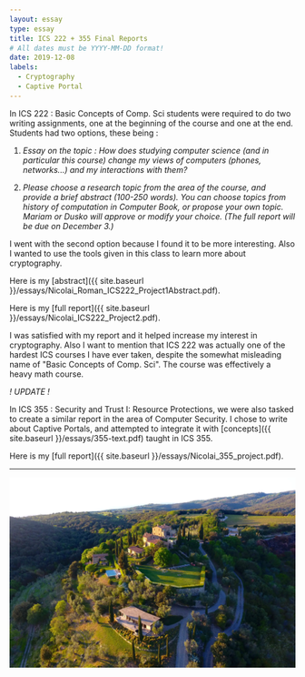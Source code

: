 ```yaml
---
layout: essay
type: essay
title: ICS 222 + 355 Final Reports
# All dates must be YYYY-MM-DD format!
date: 2019-12-08
labels:
  - Cryptography
  - Captive Portal
---
```


In ICS 222 : Basic Concepts of Comp. Sci students were required to do two writing assignments, one at the beginning of the course and one at the end. Students had two options, these being :

1. *Essay on the topic : How does studying computer science (and in particular this course) change my views of computers (phones, networks...) and my interactions with them?*

2. *Please choose a research topic from the area of the course, and provide a brief abstract (100-250 words). You can choose topics from history of computation in Computer Book, or propose your own topic. Mariam or Dusko will approve or modify your choice. (The full report will be due on December 3.)*

I went with the second option because I found it to be more interesting. Also I wanted to use the tools given in this class to learn more about cryptography.

Here is my [abstract]({{ site.baseurl }}/essays/Nicolai_Roman_ICS222_Project1Abstract.pdf).

Here is my [full report]({{ site.baseurl }}/essays/Nicolai_ICS222_Project2.pdf).

I was satisfied with my report and it helped increase my interest in cryptography. Also I want to mention that ICS 222 was actually one of the hardest ICS courses I have ever taken, despite the somewhat misleading name of "Basic Concepts of Comp. Sci". The course was effectively a heavy math course.

*! UPDATE !*

In ICS 355 : Security and Trust I: Resource Protections, we were also tasked to create a similar report in the area of Computer Security. I chose to write about Captive Portals, and attempted to integrate it with [concepts]({{ site.baseurl }}/essays/355-text.pdf) taught in ICS 355.

Here is my [full report]({{ site.baseurl }}/essays/Nicolai_355_project.pdf).


-  -  -  -  -  -  -  -  -  -  -  -  -  -  -  -  -  -  -  -  -  -  -  -  -  -  -  -  -  -  -  -  -  -  -  -  -  -  -  - 

<div class="ui medium rounded images">
<img class="ui image" src="../images/tuscany.jpg">
</div>

